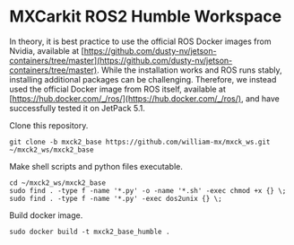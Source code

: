 # MXCarkit ROS2 Humble Workspace

In theory, it is best practice to use the official ROS Docker images from Nvidia, available at [https://github.com/dusty-nv/jetson-containers/tree/master](https://github.com/dusty-nv/jetson-containers/tree/master). While the installation works and ROS runs stably, installing additional packages can be challenging. Therefore, we instead used the official Docker image from ROS itself, available at [https://hub.docker.com/_/ros/](https://hub.docker.com/_/ros/), and have successfully tested it on JetPack 5.1.

Clone this repository.
```
git clone -b mxck2_base https://github.com/william-mx/mxck_ws.git ~/mxck2_ws/mxck2_base
```

Make shell scripts and python files executable.
```
cd ~/mxck2_ws/mxck2_base
sudo find . -type f -name '*.py' -o -name '*.sh' -exec chmod +x {} \;
sudo find . -type f -name '*.py' -exec dos2unix {} \;
```

Build docker image.
```
sudo docker build -t mxck2_base_humble .
```

